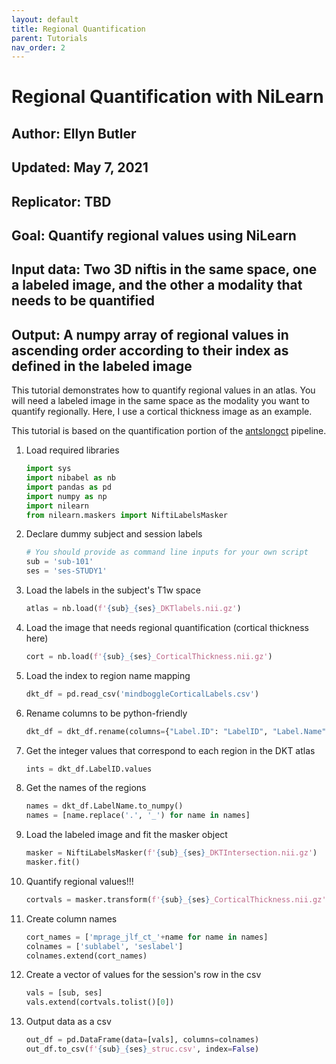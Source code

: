 ```yaml
---
layout: default
title: Regional Quantification
parent: Tutorials
nav_order: 2
---
```



# Regional Quantification with NiLearn

## Author: Ellyn Butler

## Updated: May 7, 2021

## Replicator: TBD

## Goal: Quantify regional values using NiLearn

## Input data: Two 3D niftis in the same space, one a labeled image, and the other a modality that needs to be quantified

## Output: A numpy array of regional values in ascending order according to their index as defined in the labeled image

This tutorial demonstrates how to quantify regional values in an atlas.
You will need a labeled image in the same space as the modality you want to quantify regionally.
Here, I use a cortical thickness image as an example.

This tutorial is based on the quantification portion of the
[antslongct](https://github.com/PennBBL/antslongct/blob/main/quantifyROIs.py) pipeline.

1.  Load required libraries

    ```python
    import sys
    import nibabel as nb
    import pandas as pd
    import numpy as np
    import nilearn
    from nilearn.maskers import NiftiLabelsMasker
    ```

2.  Declare dummy subject and session labels

    ```python
    # You should provide as command line inputs for your own script
    sub = 'sub-101'
    ses = 'ses-STUDY1'
    ```

3.  Load the labels in the subject's T1w space

    ```python
    atlas = nb.load(f'{sub}_{ses}_DKTlabels.nii.gz')
    ```


4.  Load the image that needs regional quantification (cortical thickness here)

    ```python
    cort = nb.load(f'{sub}_{ses}_CorticalThickness.nii.gz')
    ```

5.  Load the index to region name mapping

    ```python
    dkt_df = pd.read_csv('mindboggleCorticalLabels.csv')
    ```

6.  Rename columns to be python-friendly

    ```python
    dkt_df = dkt_df.rename(columns={"Label.ID": "LabelID", "Label.Name": "LabelName"})
    ```

7.  Get the integer values that correspond to each region in the DKT atlas

    ```python
    ints = dkt_df.LabelID.values
    ```

8.  Get the names of the regions

    ```python
    names = dkt_df.LabelName.to_numpy()
    names = [name.replace('.', '_') for name in names]
    ```

9.  Load the labeled image and fit the masker object

    ```python
    masker = NiftiLabelsMasker(f'{sub}_{ses}_DKTIntersection.nii.gz')
    masker.fit()
    ```

10. Quantify regional values!!!

    ```python
    cortvals = masker.transform(f'{sub}_{ses}_CorticalThickness.nii.gz')
    ```

11. Create column names

    ```python
    cort_names = ['mprage_jlf_ct_'+name for name in names]
    colnames = ['sublabel', 'seslabel']
    colnames.extend(cort_names)
    ```

12. Create a vector of values for the session's row in the csv

    ```python
    vals = [sub, ses]
    vals.extend(cortvals.tolist()[0])
    ```

13. Output data as a csv

    ```python
    out_df = pd.DataFrame(data=[vals], columns=colnames)
    out_df.to_csv(f'{sub}_{ses}_struc.csv', index=False)
    ```
